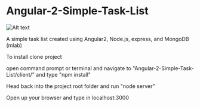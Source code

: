 # Angular-2-Simple-Task-List

![Alt text](/Screenshot-SS.png?raw=true "Optional Title")

A simple task list created using Angular2, Node.js, express, and MongoDB (mlab)

To install clone project 

open command prompt or terminal and navigate to "Angular-2-Simple-Task-List/client/" and type "npm install" 

Head back into the project root folder and run "node server" 

Open up your browser and type in localhost:3000 
